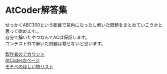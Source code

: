 # AtCoder解答集

せっかくABC300という節目で茶色になったし解いた問題をまとめていこうかと思って始めます。。  
自分で解いたやつなんでACは保証します。  
コンテスト外で解いた問題は載せないと思います。

[製作者のアカウント](https://atcoder.jp/users/Kabocha13)  
[AtCoderのページ](https://atcoder.jp)  
[モチベのほしい物リスト](https://www.amazon.jp/hz/wishlist/ls/1ORNKJ5C1BBB3?ref_=wl_share)
